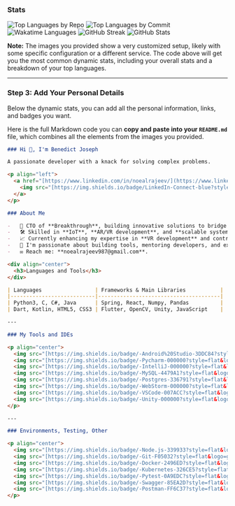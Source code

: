 ### Stats

<img src="https://github-readme-stats.vercel.app/api/top-langs/?username=NoealRajeev&layout=compact&theme=dark" alt="Top Languages by Repo"/>
<img src="https://github-readme-stats.vercel.app/api/top-langs/?username=NoealRajeev&layout=pie&theme=dark" alt="Top Languages by Commit"/>
<img src="https://github-readme-stats.vercel.app/api/wakatime?username=NoealRajeev&theme=dark&layout=pie" alt="Wakatime Languages"/>
<img src="https://github-readme-streak-stats.herokuapp.com/?user=NoealRajeev&theme=dark&hide_border=true&border_radius=5" alt="GitHub Streak"/>
<img src="https://github-readme-stats.vercel.app/api?username=NoealRajeev&show_icons=true&theme=dark" alt="GitHub Stats"/>


**Note:** The images you provided show a very customized setup, likely with some specific configuration or a different service. The code above will get you the most common dynamic stats, including your overall stats and a breakdown of your top languages.

-----

### Step 3: Add Your Personal Details

Below the dynamic stats, you can add all the personal information, links, and badges you want.

Here is the full Markdown code you can **copy and paste into your `README.md`** file, which combines all the elements from the images you provided.

```markdown
### Hi 👋, I'm Benedict Joseph

A passionate developer with a knack for solving complex problems.

<p align="left">
  <a href="[https://www.linkedin.com/in/noealrajeev/](https://www.linkedin.com/in/noealrajeev/)">
    <img src="[https://img.shields.io/badge/LinkedIn-Connect-blue?style=flat&logo=linkedin](https://img.shields.io/badge/LinkedIn-Connect-blue?style=flat&logo=linkedin)" alt="LinkedIn Badge"/>
  </a>
</p>

### About Me

-   🚀 CTO of **Breakthrough**, building innovative solutions to bridge real-world challenges with technology.
-   🛠️ Skilled in **IoT**, **AR/VR development**, and **scalable system design**.
-   📈 Currently enhancing my expertise in **VR development** and contributing to open-source with the `flutter_ar_vr_plugin`.
-   🧠 I'm passionate about building tools, mentoring developers, and exploring emerging tech.
-   ✉️ Reach me: **noealrajeev987@gmail.com**.

<div align="center">
  <h3>Languages and Tools</h3>
</div>

| Languages                 | Frameworks & Main Libraries           |
|---------------------------|---------------------------------------|
| Python3, C, C#, Java      | Spring, React, Numpy, Pandas          |
| Dart, Kotlin, HTML5, CSS3 | Flutter, OpenCV, Unity, JavaScript    |

---

### My Tools and IDEs

<p align="center">
  <img src="[https://img.shields.io/badge/-Android%20Studio-3DDC84?style=flat&logo=android-studio&logoColor=white](https://img.shields.io/badge/-Android%20Studio-3DDC84?style=flat&logo=android-studio&logoColor=white)" alt="Android Studio"/>
  <img src="[https://img.shields.io/badge/-Pycharm-000000?style=flat&logo=pycharm&logoColor=white](https://img.shields.io/badge/-Pycharm-000000?style=flat&logo=pycharm&logoColor=white)" alt="Pycharm"/>
  <img src="[https://img.shields.io/badge/-IntelliJ-000000?style=flat&logo=intellij-idea&logoColor=white](https://img.shields.io/badge/-IntelliJ-000000?style=flat&logo=intellij-idea&logoColor=white)" alt="IntelliJ"/>
  <img src="[https://img.shields.io/badge/-MySQL-4479A1?style=flat&logo=mysql&logoColor=white](https://img.shields.io/badge/-MySQL-4479A1?style=flat&logo=mysql&logoColor=white)" alt="MySQL"/>
  <img src="[https://img.shields.io/badge/-Postgres-336791?style=flat&logo=postgresql&logoColor=white](https://img.shields.io/badge/-Postgres-336791?style=flat&logo=postgresql&logoColor=white)" alt="Postgres"/>
  <img src="[https://img.shields.io/badge/-WebStorm-000000?style=flat&logo=webstorm&logoColor=white](https://img.shields.io/badge/-WebStorm-000000?style=flat&logo=webstorm&logoColor=white)" alt="WebStorm"/>
  <img src="[https://img.shields.io/badge/-VSCode-007ACC?style=flat&logo=visual-studio-code&logoColor=white](https://img.shields.io/badge/-VSCode-007ACC?style=flat&logo=visual-studio-code&logoColor=white)" alt="VSCode"/>
  <img src="[https://img.shields.io/badge/-Unity-000000?style=flat&logo=unity&logoColor=white](https://img.shields.io/badge/-Unity-000000?style=flat&logo=unity&logoColor=white)" alt="Unity"/>
</p>

---

### Environments, Testing, Other

<p align="center">
  <img src="[https://img.shields.io/badge/-Node.js-339933?style=flat&logo=node.js&logoColor=white](https://img.shields.io/badge/-Node.js-339933?style=flat&logo=node.js&logoColor=white)" alt="Node.js"/>
  <img src="[https://img.shields.io/badge/-Git-F05032?style=flat&logo=git&logoColor=white](https://img.shields.io/badge/-Git-F05032?style=flat&logo=git&logoColor=white)" alt="Git"/>
  <img src="[https://img.shields.io/badge/-Docker-2496ED?style=flat&logo=docker&logoColor=white](https://img.shields.io/badge/-Docker-2496ED?style=flat&logo=docker&logoColor=white)" alt="Docker"/>
  <img src="[https://img.shields.io/badge/-Kubernetes-326CE5?style=flat&logo=kubernetes&logoColor=white](https://img.shields.io/badge/-Kubernetes-326CE5?style=flat&logo=kubernetes&logoColor=white)" alt="Kubernetes"/>
  <img src="[https://img.shields.io/badge/-Pytest-0A9EDC?style=flat&logo=pytest&logoColor=white](https://img.shields.io/badge/-Pytest-0A9EDC?style=flat&logo=pytest&logoColor=white)" alt="Pytest"/>
  <img src="[https://img.shields.io/badge/-Swagger-85EA2D?style=flat&logo=swagger&logoColor=white](https://img.shields.io/badge/-Swagger-85EA2D?style=flat&logo=swagger&logoColor=white)" alt="Swagger"/>
  <img src="[https://img.shields.io/badge/-Postman-FF6C37?style=flat&logo=postman&logoColor=white](https://img.shields.io/badge/-Postman-FF6C37?style=flat&logo=postman&logoColor=white)" alt="Postman"/>
</p>

